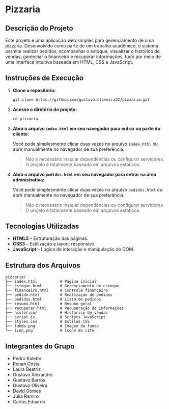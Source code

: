 #  Pizzaria

##  Descrição do Projeto

Este projeto é uma aplicação web simples para gerenciamento de uma pizzaria. Desenvolvido como parte de um trabalho acadêmico, o sistema permite realizar pedidos, acompanhar o estoque, visualizar o histórico de vendas, gerenciar o financeiro e recuperar informações, tudo por meio de uma interface intuitiva baseada em HTML, CSS e JavaScript.

##  Instruções de Execução

1. **Clone o repositório:**

   ```bash
   git clone https://github.com/gustavo-oliveira22/pizzaria.git
   ```

2. **Acesse o diretório do projeto:**

   ```bash
   cd pizzaria
   ```

3. **Abra o arquivo `index.html` em seu navegador para entrar na parte do cliente:**

   Você pode simplesmente clicar duas vezes no arquivo `index.html` ou abrir manualmente no navegador de sua preferência.

   >  Não é necessário instalar dependências ou configurar servidores. O projeto é totalmente baseado em arquivos estáticos.

4. **Abra o arquivo `pedidos.html` em seu navegador para entrar na área admnistrativa:**

   Você pode simplesmente clicar duas vezes no arquivo `pedidos.html` ou abrir manualmente no navegador de sua preferência.

   >  Não é necessário instalar dependências ou configurar servidores. O projeto é totalmente baseado em arquivos estáticos.

##  Tecnologias Utilizadas

- **HTML5** – Estruturação das páginas.
- **CSS3** – Estilização e layout responsivo.
- **JavaScript** – Lógica de interação e manipulação do DOM.

## Estrutura dos Arquivos

```
pizzaria/
├── index.html          # Página inicial
├── estoque.html        # Gerenciamento de estoque
├── financeiro.html     # Controle financeiro
├── pedido.html         # Realização de pedidos
├── pedidos.html        # Lista de pedidos
├── resumo.html         # Resumo geral
├── recuperar.html      # Recuperação de informações
├── histórico/          # Histórico de vendas
├── script.js           # Scripts JavaScript
├── styles.css          # Estilos CSS
├── fundo.png           # Imagem de fundo
└── icon.png            # Ícone do site
```

##  Integrantes do Grupo

- Pedro Kalebe  
- Renan Costa  
- Laura Beatriz  
- Gustavo Alexandre  
- Gustavo Barros  
- Gustavo Oliveira  
- David Gomes  
- Júlia Ramiro  
- Carlos Eduardo
